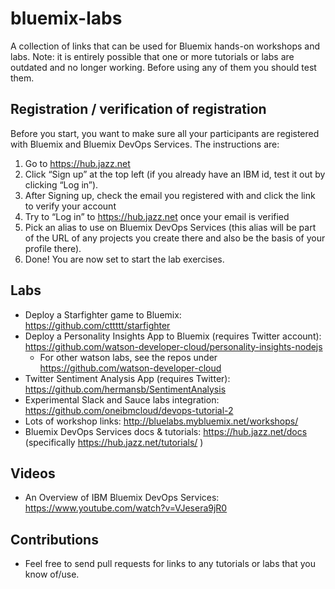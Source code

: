 # bluemix-labs
A collection of links that can be used for Bluemix hands-on workshops and labs. Note: it is entirely possible that one or more tutorials or labs are outdated and no longer working. Before using any of them you should test them.

## Registration / verification of registration
Before you start, you want to make sure all your participants are registered with Bluemix and Bluemix DevOps Services. The instructions are:

1. Go to https://hub.jazz.net
2. Click “Sign up” at the top left (if you already have an IBM id, test it out by clicking “Log in”).
3. After Signing up, check the email you registered with and click the link to verify your account
4. Try to “Log in” to https://hub.jazz.net once your email is verified
5. Pick an alias to use on Bluemix DevOps Services (this alias will be part of the  URL of any projects you create there and also be the basis of your profile there).
6. Done! You are now set to start the lab exercises.


## Labs

- Deploy a Starfighter game to Bluemix: https://github.com/cttttt/starfighter
- Deploy a Personality Insights App to Bluemix (requires Twitter account): https://github.com/watson-developer-cloud/personality-insights-nodejs
  - For other watson labs, see the repos under https://github.com/watson-developer-cloud
- Twitter Sentiment Analysis App (requires Twitter): https://github.com/hermansb/SentimentAnalysis
- Experimental Slack and Sauce labs integration: https://github.com/oneibmcloud/devops-tutorial-2
- Lots of workshop links: http://bluelabs.mybluemix.net/workshops/ 
- Bluemix DevOps Services docs & tutorials: https://hub.jazz.net/docs (specifically https://hub.jazz.net/tutorials/ )

## Videos

- An Overview of IBM Bluemix DevOps Services: https://www.youtube.com/watch?v=VJesera9jR0

## Contributions
- Feel free to send pull requests for links to any tutorials or labs that you know of/use.
